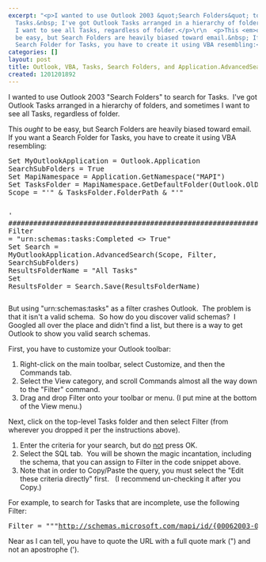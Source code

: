 ```yaml
---
excerpt: "<p>I wanted to use Outlook 2003 &quot;Search Folders&quot; to search for
  Tasks.&nbsp; I've got Outlook Tasks arranged in a hierarchy of folders, and sometimes
  I want to see all Tasks, regardless of folder.</p>\r\n  <p>This <em>ought</em> to
  be easy, but Search Folders are heavily biased toward email.&nbsp; If you want a
  Search Folder for Tasks, you have to create it using VBA resembling:</p>"
categories: []
layout: post
title: Outlook, VBA, Tasks, Search Folders, and Application.AdvancedSearch
created: 1201201892
---
```

<p>I wanted to use Outlook 2003 &quot;Search Folders&quot; to search for Tasks.&nbsp; I've got Outlook Tasks arranged in a hierarchy of folders, and sometimes I want to see all Tasks, regardless of folder.</p>
  <p>This <em>ought</em> to be easy, but Search Folders are heavily biased toward email.&nbsp; If you want a Search Folder for Tasks, you have to create it using VBA resembling:</p>
  <pre>
Set MyOutlookApplication = Outlook.Application<BR>SearchSubFolders = True<BR>Set MapiNamespace = Application.GetNamespace("MAPI")<BR>Set TasksFolder = MapiNamespace.GetDefaultFolder(Outlook.OlDefaultFolders.olFolderTasks)<BR>Scope = "'" &amp; TasksFolder.FolderPath &amp; "'"

' #############################################################<BR>Filter = "urn:schemas:tasks:Completed &lt;&gt; True"<BR>Set Search = MyOutlookApplication.AdvancedSearch(Scope, Filter, SearchSubFolders)<BR>ResultsFolderName = "All Tasks"<BR>Set ResultsFolder = Search.Save(ResultsFolderName)<BR></pre>
  <p>But using &quot;urn:schemas:tasks&quot; as a filter crashes Outlook.&nbsp; The problem is that it isn't a valid schema.&nbsp; So how do you discover valid schemas?&nbsp; I Googled all over the place and didn't find a list, but there is a way to get Outlook to show you valid search schemas.</p>
  <p>First, you have to customize your Outlook toolbar:</p>
  <ol>
    <li>Right-click on the main toolbar, select Customize, and then the Commands tab. </li>
    <li>Select the View category, and scroll Commands almost all the way down to the &quot;Filter&quot; command. </li>
    <li>Drag and drop Filter onto your toolbar or menu. (I put mine at the bottom of the View menu.) </li>
  </ol>
  <p>Next, click on the top-level Tasks folder and then select Filter (from wherever you dropped it per the instructions above).</p>
  <ol>
    <li>Enter the criteria for your search, but do <u>not</u> press OK. </li>
    <li>Select the SQL tab.&nbsp; You will be shown the magic incantation, including the schema, that you can assign to Filter in the code snippet above. </li>
    <li>Note that in order to Copy/Paste the query, you must select the &quot;Edit these criteria directly&quot; first.&nbsp;&nbsp; (I recommend un-checking it after you Copy.) </li>
  </ol>
  <p>For example, to search for Tasks that are incomplete, use the following Filter:</p>
  <pre>
Filter = """<A href="http://schemas.microsoft.com/mapi/id/{00062003-0000-0000-C000-000000000046}/811c000b">http://schemas.microsoft.com/mapi/id/{00062003-0000-0000-C000-000000000046}/811c000b</A>"" &lt;&gt; 1"</pre>
  <p>Near as I can tell, you have to quote the URL with a full quote mark (&quot;) and not an apostrophe (').</p>
